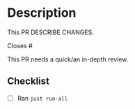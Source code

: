# Description

This PR DESCRIBE CHANGES.

Closes #

This PR needs a quick/an in-depth review.

## Checklist

- [ ] Ran `just run-all`

